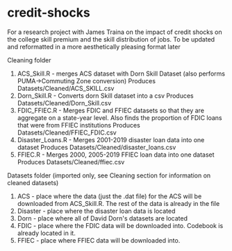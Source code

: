 # credit-shocks

For a research project with James Traina on the impact of credit shocks on the college skill premium and the skill distribution of jobs. 
To be updated and reformatted in a more aesthetically pleasing format later

Cleaning folder
1. ACS_Skill.R - merges ACS dataset with Dorn Skill Dataset (also performs PUMA->Commuting Zone conversion)
Produces Datasets/Cleaned/ACS_SKILL.csv
2. Dorn_Skill.R - Converts dorn Skill dataset into a csv
Produces Datasets/Cleaned/Dorn_Skill.csv
3. FDIC_FFIEC.R - Merges FDIC and FFIEC datasets so that they are aggregate on a state-year level. Also finds the proportion of FDIC loans that were from FFIEC institutions
Produces Datasets/Cleaned/FFIEC_FDIC.csv
4. Disaster_Loans.R - Merges 2001-2019 disaster loan data into one dataset
Produces Datasets/Cleaned/disaster_loans.csv
5. FFIEC.R - Merges 2000, 2005-2019 FFIEC loan data into one dataset
Produces Datasets/Cleaned/ffiec.csv

Datasets folder (imported only, see Cleaning section for information on cleaned datasets)
1. ACS - place where the data (just the .dat file) for the ACS will be downloaded from ACS_Skill.R. The rest of the data is already in the file
2. Disaster - place where the disaster loan data is located
3. Dorn - place where all of David Dorn's datasets are located
4. FDIC - place where the FDIC data will be downloaded into. Codebook is already located in it. 
5. FFIEC - place where FFIEC data will be downloaded into. 
